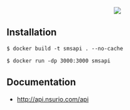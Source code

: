 <p align="center">
  <a href="https://mojolicious.org">
    <img src="https://raw.github.com/mojolicious/mojo/main/lib/Mojolicious/resources/public/mojo/logo.png?raw=true" style="margin: 0 auto;">
  </a>
</p>

## Installation

<div class="termy">

```console
$ docker build -t smsapi . --no-cache

$ docker run -dp 3000:3000 smsapi
```

</div>

## Documentation

 - http://api.nsurio.com/api